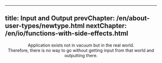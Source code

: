 ----
title: Input and Output
prevChapter: /en/about-user-types/newtype.html
nextChapter: /en/io/functions-with-side-effects.html
----

<p align="center">Application exists not in vacuum but in the real world.<br/>Therefore, there is no way to go without getting input from that world and outputting there.</p>
